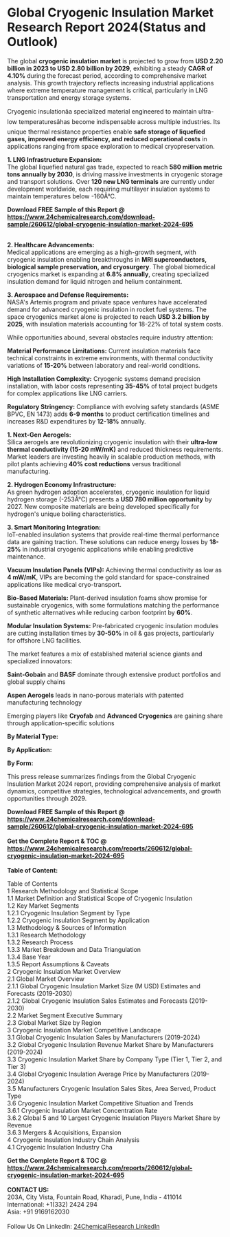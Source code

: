 <h1>Global Cryogenic Insulation Market Research Report 2024(Status and Outlook)</h1><p>The global <strong>cryogenic insulation market</strong> is projected to grow from <strong>USD 2.20 billion in 2023 to USD 2.80 billion by 2029</strong>, exhibiting a steady <strong>CAGR of 4.10%</strong> during the forecast period, according to comprehensive market analysis. This growth trajectory reflects increasing industrial applications where extreme temperature management is critical, particularly in LNG transportation and energy storage systems.</p><p>Cryogenic insulationâa specialized material engineered to maintain ultra-low temperaturesâhas become indispensable across multiple industries. Its unique thermal resistance properties enable <strong>safe storage of liquefied gases, improved energy efficiency, and reduced operational costs</strong> in applications ranging from space exploration to medical cryopreservation.</p><p><strong>1. LNG Infrastructure Expansion:</strong><br>
The global liquefied natural gas trade, expected to reach <strong>580 million metric tons annually by 2030</strong>, is driving massive investments in cryogenic storage and transport solutions. Over <strong>120 new LNG terminals</strong> are currently under development worldwide, each requiring multilayer insulation systems to maintain temperatures below -160Â°C.</p><div><b>Download FREE Sample of this Report @ 
            <a href="https://www.24chemicalresearch.com/download-sample/260612/global-cryogenic-insulation-market-2024-695">
            https://www.24chemicalresearch.com/download-sample/260612/global-cryogenic-insulation-market-2024-695</a></b></div><br><p><strong>2. Healthcare Advancements:</strong><br>
Medical applications are emerging as a high-growth segment, with cryogenic insulation enabling breakthroughs in <strong>MRI superconductors, biological sample preservation, and cryosurgery</strong>. The global biomedical cryogenics market is expanding at <strong>6.8% annually</strong>, creating specialized insulation demand for liquid nitrogen and helium containment.</p><p><strong>3. Aerospace and Defense Requirements:</strong><br>
NASA's Artemis program and private space ventures have accelerated demand for advanced cryogenic insulation in rocket fuel systems. The space cryogenics market alone is projected to reach <strong>USD 3.2 billion by 2025</strong>, with insulation materials accounting for 18-22% of total system costs.</p><p>While opportunities abound, several obstacles require industry attention:</p><p><strong>Material Performance Limitations:</strong> Current insulation materials face technical constraints in extreme environments, with thermal conductivity variations of <strong>15-20%</strong> between laboratory and real-world conditions.</p><p><strong>High Installation Complexity:</strong> Cryogenic systems demand precision installation, with labor costs representing <strong>35-45%</strong> of total project budgets for complex applications like LNG carriers.</p><p><strong>Regulatory Stringency:</strong> Compliance with evolving safety standards (ASME BPVC, EN 1473) adds <strong>6-9 months</strong> to product certification timelines and increases R&amp;D expenditures by <strong>12-18%</strong> annually.</p><p><strong>1. Next-Gen Aerogels:</strong><br>
Silica aerogels are revolutionizing cryogenic insulation with their <strong>ultra-low thermal conductivity (15-20 mW/mK)</strong> and reduced thickness requirements. Market leaders are investing heavily in scalable production methods, with pilot plants achieving <strong>40% cost reductions</strong> versus traditional manufacturing.</p><p><strong>2. Hydrogen Economy Infrastructure:</strong><br>
As green hydrogen adoption accelerates, cryogenic insulation for liquid hydrogen storage (-253Â°C) presents a <strong>USD 780 million opportunity</strong> by 2027. New composite materials are being developed specifically for hydrogen's unique boiling characteristics.</p><p><strong>3. Smart Monitoring Integration:</strong><br>
IoT-enabled insulation systems that provide real-time thermal performance data are gaining traction. These solutions can reduce energy losses by <strong>18-25%</strong> in industrial cryogenic applications while enabling predictive maintenance.</p><p><strong>Vacuum Insulation Panels (VIPs):</strong> Achieving thermal conductivity as low as <strong>4 mW/mK</strong>, VIPs are becoming the gold standard for space-constrained applications like medical cryo-transport.</p><p><strong>Bio-Based Materials:</strong> Plant-derived insulation foams show promise for sustainable cryogenics, with some formulations matching the performance of synthetic alternatives while reducing carbon footprint by <strong>60%</strong>.</p><p><strong>Modular Insulation Systems:</strong> Pre-fabricated cryogenic insulation modules are cutting installation times by <strong>30-50%</strong> in oil &amp; gas projects, particularly for offshore LNG facilities.</p><p>The market features a mix of established material science giants and specialized innovators:</p><p><strong>Saint-Gobain</strong> and <strong>BASF</strong> dominate through extensive product portfolios and global supply chains</p><p><strong>Aspen Aerogels</strong> leads in nano-porous materials with patented manufacturing technology</p><p>Emerging players like <strong>Cryofab</strong> and <strong>Advanced Cryogenics</strong> are gaining share through application-specific solutions</p><p><strong>By Material Type:</strong></p><p><strong>By Application:</strong></p><p><strong>By Form:</strong></p><p>This press release summarizes findings from the Global Cryogenic Insulation Market 2024 report, providing comprehensive analysis of market dynamics, competitive strategies, technological advancements, and growth opportunities through 2029.</p><div><b>Download FREE Sample of this Report @ 
            <a href="https://www.24chemicalresearch.com/download-sample/260612/global-cryogenic-insulation-market-2024-695">
            https://www.24chemicalresearch.com/download-sample/260612/global-cryogenic-insulation-market-2024-695</a></b></div><br><div><b>Get the Complete Report & TOC @ 
            <a href="https://www.24chemicalresearch.com/reports/260612/global-cryogenic-insulation-market-2024-695">
            https://www.24chemicalresearch.com/reports/260612/global-cryogenic-insulation-market-2024-695</a></b></div><br>
            <b>Table of Content:</b><p>Table of Contents<br />
1 Research Methodology and Statistical Scope<br />
1.1 Market Definition and Statistical Scope of Cryogenic Insulation<br />
1.2 Key Market Segments<br />
1.2.1 Cryogenic Insulation Segment by Type<br />
1.2.2 Cryogenic Insulation Segment by Application<br />
1.3 Methodology & Sources of Information<br />
1.3.1 Research Methodology<br />
1.3.2 Research Process<br />
1.3.3 Market Breakdown and Data Triangulation<br />
1.3.4 Base Year<br />
1.3.5 Report Assumptions & Caveats<br />
2 Cryogenic Insulation Market Overview<br />
2.1 Global Market Overview<br />
2.1.1 Global Cryogenic Insulation Market Size (M USD) Estimates and Forecasts (2019-2030)<br />
2.1.2 Global Cryogenic Insulation Sales Estimates and Forecasts (2019-2030)<br />
2.2 Market Segment Executive Summary<br />
2.3 Global Market Size by Region<br />
3 Cryogenic Insulation Market Competitive Landscape<br />
3.1 Global Cryogenic Insulation Sales by Manufacturers (2019-2024)<br />
3.2 Global Cryogenic Insulation Revenue Market Share by Manufacturers (2019-2024)<br />
3.3 Cryogenic Insulation Market Share by Company Type (Tier 1, Tier 2, and Tier 3)<br />
3.4 Global Cryogenic Insulation Average Price by Manufacturers (2019-2024)<br />
3.5 Manufacturers Cryogenic Insulation Sales Sites, Area Served, Product Type<br />
3.6 Cryogenic Insulation Market Competitive Situation and Trends<br />
3.6.1 Cryogenic Insulation Market Concentration Rate<br />
3.6.2 Global 5 and 10 Largest Cryogenic Insulation Players Market Share by Revenue<br />
3.6.3 Mergers & Acquisitions, Expansion<br />
4 Cryogenic Insulation Industry Chain Analysis<br />
4.1 Cryogenic Insulation Industry Cha</p><div><b>Get the Complete Report & TOC @ 
            <a href="https://www.24chemicalresearch.com/reports/260612/global-cryogenic-insulation-market-2024-695">
            https://www.24chemicalresearch.com/reports/260612/global-cryogenic-insulation-market-2024-695</a></b></div><br><b>CONTACT US:</b><br>
            203A, City Vista, Fountain Road, Kharadi, Pune, India - 411014<br>
            International: +1(332) 2424 294<br>
            Asia: +91 9169162030 <br><br>
            Follow Us On LinkedIn: <a href="https://www.linkedin.com/company/24chemicalresearch/">24ChemicalResearch LinkedIn</a>